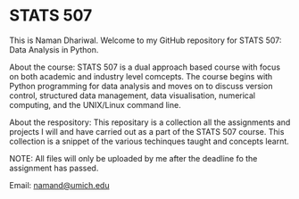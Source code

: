 # STATS 507 

This is Naman Dhariwal. Welcome to my GitHub repository for STATS 507: Data Analysis in Python.

About the course:
STATS 507 is a dual approach based course with focus on both academic and industry level comcepts. The course begins with Python programming for data analysis and moves on to discuss version control, structured data management, data visualisation, numerical computing, and the UNIX/Linux command line.

About the respository:
This repositary is a collection all the assignments and projects I will and have carried out as a part of the STATS 507 course. This collection is a snippet of the various techinques taught and concepts learnt.

NOTE: All files will only be uploaded by me after the deadline fo the assignment has passed.

Email: namand@umich.edu
